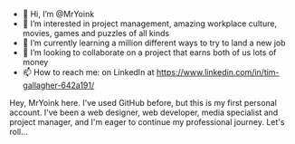 - 👋 Hi, I’m @MrYoink
- 👀 I’m interested in project management, amazing workplace culture, movies, games and puzzles of all kinds
- 🌱 I’m currently learning a million different ways to try to land a new job
- 💞️ I’m looking to collaborate on a project that earns both of us lots of money
- 📫 How to reach me: on LinkedIn at https://www.linkedin.com/in/tim-gallagher-642a191/

<!---
MrYoink/MrYoink is a ✨ special ✨ repository because its `README.md` (this file) appears on your GitHub profile.
You can click the Preview link to take a look at your changes.
--->
Hey, MrYoink here. I've used GitHub before, but this is my first personal account. I've been a web designer, web developer, media specialist and project manager, 
and I'm eager to continue my professional journey. Let's roll...
